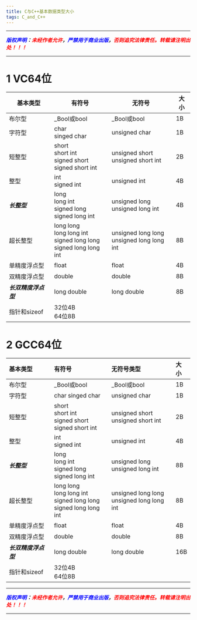 ```yaml
---
title: C与C++基本数据类型大小
tags: C_and_C++
---
```


------

***<font color=blue>版权声明</font>：<font color=red>未经作者允许</font>，<font color=blue>严禁用于商业出版</font>，<font color=red>否则追究法律责任。转载请注明出处！！！</font>***

------

# 1 VC64位
|基本类型|有符号| 无符号|大小|
|--|--|--|--|
|布尔型|_Bool或bool|_Bool或bool|1B
|字符型|char<br />singed char| unsigned char |1B|
|短整型|short<br />short int<br />signed short<br />signed short int|unsigned short<br />unsigned short int|	2B	|	
|整型|int<br />signed int|unsigned int|4B	|
|***长整型***|long<br />long int<br />signed long<br />signed long int|unsigned long<br /> unsigned long int|4B|
|超长整型|long long <br />long long int<br />signed long long <br />signed long long int| unsigned long long <br />unsigned long long int|8B
|单精度浮点型|float|float|4B
|双精度浮点型|double|double|8B|
|***长双精度浮点型***|long double|long double|	8B|
|指针和sizeof|32位4B<br />64位8B


# 2 GCC64位


|基本类型|有符号| 无符号类型|大小|
|:--|:--|:--|:--|
|布尔型  |_Bool或bool|_Bool或bool|1B
|字符型|char singed char| unsigned char |1B|
|短整型|short<br />short int<br />signed short<br />signed short int	|unsigned short<br />unsigned short int|	2B	|	
|整型|int<br />signed int	|unsigned int|4B	|
|***长整型***|long<br />long int<br />signed long<br />signed long int|unsigned long<br /> unsigned long int|	8B	|
|超长整型|long long <br />long long int<br /> signed long long <br />signed long long int| unsigned long long <br />unsigned long long int|8B
|单精度浮点型|float|	float|	4B
|双精度浮点型|double|double	|8B|
|***长双精度浮点型***|long double|long double|	16B|
|指针和sizeof|32位4B<br />64位8B|






------

***<font color=blue>版权声明</font>：<font color=red>未经作者允许</font>，<font color=blue>严禁用于商业出版</font>，<font color=red>否则追究法律责任。转载请注明出处！！！</font>***

------
